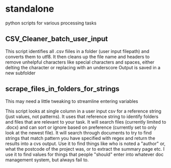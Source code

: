 # standalone
python scripts for various processing tasks

## CSV_Cleaner_batch_user_input

This script identifies all .csv fiiles in a folder (user input filepath) and converts them to utf8. It then cleans up the file name and headers to remove unhelpful characters like special characters and spaces, either delting the character or replacing with an underscore
Output is saved in a new subfolder

## scrape_files_in_folders_for_strings

This may need a little tweaking to streamline entering variables

This script looks at single column in a user input csv for a reference string (just values, not patterns). It uses that reference string to identify folders and files that are relevant to your task. It will search files (currently limited to .docx) and can sort or ignore based on preference (currently set to only look at the newest file). 
It will search through documents to try to find strings that match pattern you have specified with regex and return the results into a cvs output. 
Use it to find things like who is noted a "author" or, what the postcode of the project was, or to extract the summary page etc. I use it to find values for things that people "should" enter into whatever doc management system, but always fail to. 

